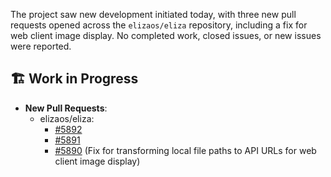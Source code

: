 The project saw new development initiated today, with three new pull requests opened across the `elizaos/eliza` repository, including a fix for web client image display. No completed work, closed issues, or new issues were reported.

## 🏗️ Work in Progress
- **New Pull Requests**:
    - elizaos/eliza:
        - [#5892](https://github.com/elizaos/eliza/pull/5892)
        - [#5891](https://github.com/elizaos/eliza/pull/5891)
        - [#5890](https://github.com/elizaos/eliza/pull/5890) (Fix for transforming local file paths to API URLs for web client image display)